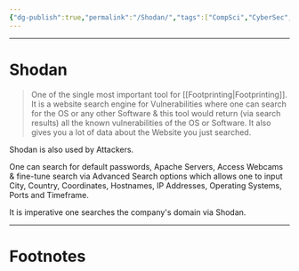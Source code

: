 ```yaml
---
{"dg-publish":true,"permalink":"/Shodan/","tags":["CompSci","CyberSec","EthHack"]}
---
```



---
# Shodan
> One of the single most important tool for [[Footprinting\|Footprinting]].
> It is a website search engine for Vulnerabilities where one can search for the OS or any other Software & this tool would return (via search results) all the known vulnerabilities of the OS or Software. It also gives you a lot of data about the Website you just searched.

Shodan is also used by Attackers.

One can search for default passwords, Apache Servers, Access Webcams & fine-tune search via Advanced Search options which allows one to input City, Country, Coordinates, Hostnames, IP Addresses, Operating Systems, Ports and Timeframe.

It is imperative one searches the company's domain via Shodan.

---
# Footnotes